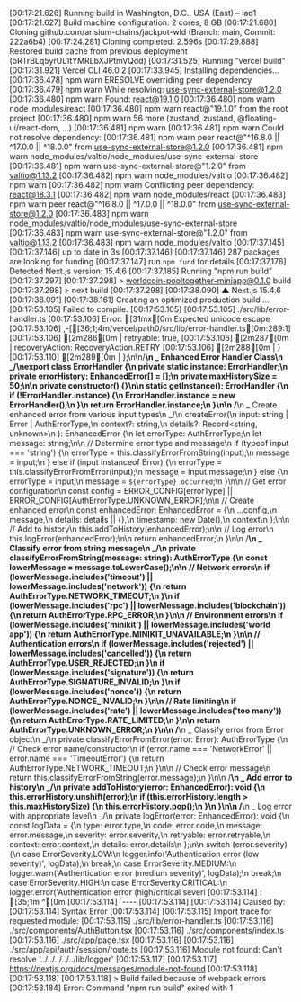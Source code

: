 [00:17:21.626] Running build in Washington, D.C., USA (East) – iad1
[00:17:21.627] Build machine configuration: 2 cores, 8 GB
[00:17:21.680] Cloning github.com/arisium-chains/jackpot-wld (Branch: main, Commit: 222a6b4)
[00:17:24.281] Cloning completed: 2.596s
[00:17:29.888] Restored build cache from previous deployment (bRTrBLq5yrUL1tYMRLbXJPtmVQdd)
[00:17:31.525] Running "vercel build"
[00:17:31.921] Vercel CLI 46.0.2
[00:17:33.945] Installing dependencies...
[00:17:36.478] npm warn ERESOLVE overriding peer dependency
[00:17:36.479] npm warn While resolving: use-sync-external-store@1.2.0
[00:17:36.480] npm warn Found: react@19.1.0
[00:17:36.480] npm warn node_modules/react
[00:17:36.480] npm warn react@"19.1.0" from the root project
[00:17:36.480] npm warn 56 more (zustand, zustand, @floating-ui/react-dom, ...)
[00:17:36.481] npm warn
[00:17:36.481] npm warn Could not resolve dependency:
[00:17:36.481] npm warn peer react@"^16.8.0 || ^17.0.0 || ^18.0.0" from use-sync-external-store@1.2.0
[00:17:36.481] npm warn node_modules/valtio/node_modules/use-sync-external-store
[00:17:36.481] npm warn use-sync-external-store@"1.2.0" from valtio@1.13.2
[00:17:36.482] npm warn node_modules/valtio
[00:17:36.482] npm warn
[00:17:36.482] npm warn Conflicting peer dependency: react@18.3.1
[00:17:36.482] npm warn node_modules/react
[00:17:36.483] npm warn peer react@"^16.8.0 || ^17.0.0 || ^18.0.0" from use-sync-external-store@1.2.0
[00:17:36.483] npm warn node_modules/valtio/node_modules/use-sync-external-store
[00:17:36.483] npm warn use-sync-external-store@"1.2.0" from valtio@1.13.2
[00:17:36.483] npm warn node_modules/valtio
[00:17:37.145]
[00:17:37.146] up to date in 3s
[00:17:37.146]
[00:17:37.146] 287 packages are looking for funding
[00:17:37.147] run `npm fund` for details
[00:17:37.176] Detected Next.js version: 15.4.6
[00:17:37.185] Running "npm run build"
[00:17:37.297]
[00:17:37.298] > worldcoin-pooltogether-miniapp@0.1.0 build
[00:17:37.298] > next build
[00:17:37.298]
[00:17:38.090] ▲ Next.js 15.4.6
[00:17:38.091]
[00:17:38.161] Creating an optimized production build ...
[00:17:53.105] Failed to compile.
[00:17:53.105]
[00:17:53.105] ./src/lib/error-handler.ts
[00:17:53.106] Error: [31mx[0m Expected unicode escape
[00:17:53.106] ,-[[36;1;4m/vercel/path0/src/lib/error-handler.ts[0m:289:1]
[00:17:53.106] [2m286[0m | retryable: true,
[00:17:53.106] [2m287[0m | recoveryAction: RecoveryAction.RETRY
[00:17:53.106] [2m288[0m | }
[00:17:53.110] [2m289[0m | };\n\n/**\n _ Enhanced Error Handler Class\n _/\nexport class ErrorHandler {\n private static instance: ErrorHandler;\n private errorHistory: EnhancedError[] = [];\n private maxHistorySize = 50;\n\n private constructor() {}\n\n static getInstance(): ErrorHandler {\n if (!ErrorHandler.instance) {\n ErrorHandler.instance = new ErrorHandler();\n }\n return ErrorHandler.instance;\n }\n\n /**\n _ Create enhanced error from various input types\n _/\n createError(\n input: string | Error | AuthErrorType,\n context?: string,\n details?: Record<string, unknown>\n ): EnhancedError {\n let errorType: AuthErrorType;\n let message: string;\n\n // Determine error type and message\n if (typeof input === 'string') {\n errorType = this.classifyErrorFromString(input);\n message = input;\n } else if (input instanceof Error) {\n errorType = this.classifyErrorFromError(input);\n message = input.message;\n } else {\n errorType = input;\n message = `${errorType} occurred`;\n }\n\n // Get error configuration\n const config = ERROR_CONFIG[errorType] || ERROR_CONFIG[AuthErrorType.UNKNOWN_ERROR];\n\n // Create enhanced error\n const enhancedError: EnhancedError = {\n ...config,\n message,\n details: details || {},\n timestamp: new Date(),\n context\n };\n\n // Add to history\n this.addToHistory(enhancedError);\n\n // Log error\n this.logError(enhancedError);\n\n return enhancedError;\n }\n\n /**\n _ Classify error from string message\n _/\n private classifyErrorFromString(message: string): AuthErrorType {\n const lowerMessage = message.toLowerCase();\n\n // Network errors\n if (lowerMessage.includes('timeout') || lowerMessage.includes('network')) {\n return AuthErrorType.NETWORK_TIMEOUT;\n }\n if (lowerMessage.includes('rpc') || lowerMessage.includes('blockchain')) {\n return AuthErrorType.RPC_ERROR;\n }\n\n // Environment errors\n if (lowerMessage.includes('minikit') || lowerMessage.includes('world app')) {\n return AuthErrorType.MINIKIT_UNAVAILABLE;\n }\n\n // Authentication errors\n if (lowerMessage.includes('rejected') || lowerMessage.includes('cancelled')) {\n return AuthErrorType.USER_REJECTED;\n }\n if (lowerMessage.includes('signature')) {\n return AuthErrorType.SIGNATURE_INVALID;\n }\n if (lowerMessage.includes('nonce')) {\n return AuthErrorType.NONCE_INVALID;\n }\n\n // Rate limiting\n if (lowerMessage.includes('rate') || lowerMessage.includes('too many')) {\n return AuthErrorType.RATE_LIMITED;\n }\n\n return AuthErrorType.UNKNOWN_ERROR;\n }\n\n /**\n _ Classify error from Error object\n _/\n private classifyErrorFromError(error: Error): AuthErrorType {\n // Check error name/constructor\n if (error.name === 'NetworkError' || error.name === 'TimeoutError') {\n return AuthErrorType.NETWORK_TIMEOUT;\n }\n\n // Check error message\n return this.classifyErrorFromString(error.message);\n }\n\n /**\n _ Add error to history\n _/\n private addToHistory(error: EnhancedError): void {\n this.errorHistory.unshift(error);\n if (this.errorHistory.length > this.maxHistorySize) {\n this.errorHistory.pop();\n }\n }\n\n /**\n _ Log error with appropriate level\n _/\n private logError(error: EnhancedError): void {\n const logData = {\n type: error.type,\n code: error.code,\n message: error.message,\n severity: error.severity,\n retryable: error.retryable,\n context: error.context,\n details: error.details\n };\n\n switch (error.severity) {\n case ErrorSeverity.LOW:\n logger.info('Authentication error (low severity)', logData);\n break;\n case ErrorSeverity.MEDIUM:\n logger.warn('Authentication error (medium severity)', logData);\n break;\n case ErrorSeverity.HIGH:\n case ErrorSeverity.CRITICAL:\n logger.error('Authentication error (high/critical severi
[00:17:53.114] : [35;1m ^[0m
[00:17:53.114] `----
[00:17:53.114]
[00:17:53.114] Caused by:
[00:17:53.114] Syntax Error
[00:17:53.114]
[00:17:53.115] Import trace for requested module:
[00:17:53.115] ./src/lib/error-handler.ts
[00:17:53.116] ./src/components/AuthButton.tsx
[00:17:53.116] ./src/components/index.ts
[00:17:53.116] ./src/app/page.tsx
[00:17:53.116]
[00:17:53.116] ./src/app/api/auth/session/route.ts
[00:17:53.116] Module not found: Can't resolve '../../../../../lib/logger'
[00:17:53.117]
[00:17:53.117] https://nextjs.org/docs/messages/module-not-found
[00:17:53.118]
[00:17:53.118]
[00:17:53.118] > Build failed because of webpack errors
[00:17:53.184] Error: Command "npm run build" exited with 1
